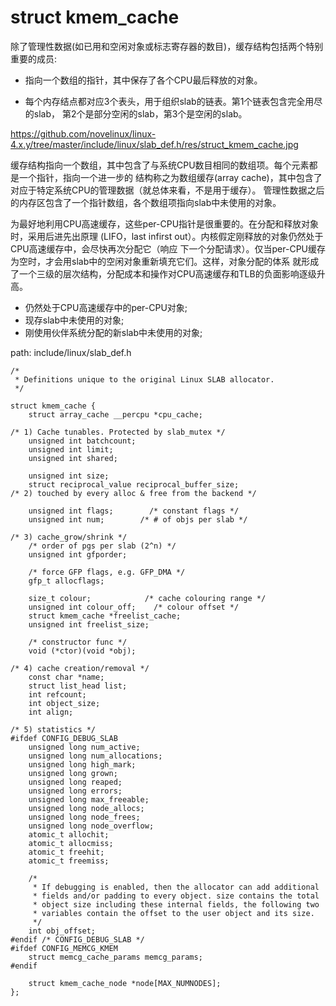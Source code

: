struct kmem_cache
========================================

除了管理性数据(如已用和空闲对象或标志寄存器的数目)，缓存结构包括两个特别重要的成员:

* 指向一个数组的指针，其中保存了各个CPU最后释放的对象。

* 每个内存结点都对应3个表头，用于组织slab的链表。第1个链表包含完全用尽的slab，
  第2个是部分空闲的slab，第3个是空闲的slab。

https://github.com/novelinux/linux-4.x.y/tree/master/include/linux/slab_def.h/res/struct_kmem_cache.jpg

缓存结构指向一个数组，其中包含了与系统CPU数目相同的数组项。每个元素都是一个指针，指向一个进一步的
结构称之为数组缓存(array cache)，其中包含了对应于特定系统CPU的管理数据（就总体来看，不是用于缓存）。
管理性数据之后的内存区包含了一个指针数组，各个数组项指向slab中未使用的对象。

为最好地利用CPU高速缓存，这些per-CPU指针是很重要的。在分配和释放对象时，采用后进先出原理
(LIFO，last infirst out）。内核假定刚释放的对象仍然处于CPU高速缓存中，会尽快再次分配它（响应
下一个分配请求）。仅当per-CPU缓存为空时，才会用slab中的空闲对象重新填充它们。这样，对象分配的体系
就形成了一个三级的层次结构，分配成本和操作对CPU高速缓存和TLB的负面影响逐级升高。

* 仍然处于CPU高速缓存中的per-CPU对象;
* 现存slab中未使用的对象;
* 刚使用伙伴系统分配的新slab中未使用的对象;

path: include/linux/slab_def.h
```
/*
 * Definitions unique to the original Linux SLAB allocator.
 */

struct kmem_cache {
    struct array_cache __percpu *cpu_cache;

/* 1) Cache tunables. Protected by slab_mutex */
    unsigned int batchcount;
    unsigned int limit;
    unsigned int shared;

    unsigned int size;
    struct reciprocal_value reciprocal_buffer_size;
/* 2) touched by every alloc & free from the backend */

    unsigned int flags;        /* constant flags */
    unsigned int num;        /* # of objs per slab */

/* 3) cache_grow/shrink */
    /* order of pgs per slab (2^n) */
    unsigned int gfporder;

    /* force GFP flags, e.g. GFP_DMA */
    gfp_t allocflags;

    size_t colour;            /* cache colouring range */
    unsigned int colour_off;    /* colour offset */
    struct kmem_cache *freelist_cache;
    unsigned int freelist_size;

    /* constructor func */
    void (*ctor)(void *obj);

/* 4) cache creation/removal */
    const char *name;
    struct list_head list;
    int refcount;
    int object_size;
    int align;

/* 5) statistics */
#ifdef CONFIG_DEBUG_SLAB
    unsigned long num_active;
    unsigned long num_allocations;
    unsigned long high_mark;
    unsigned long grown;
    unsigned long reaped;
    unsigned long errors;
    unsigned long max_freeable;
    unsigned long node_allocs;
    unsigned long node_frees;
    unsigned long node_overflow;
    atomic_t allochit;
    atomic_t allocmiss;
    atomic_t freehit;
    atomic_t freemiss;

    /*
     * If debugging is enabled, then the allocator can add additional
     * fields and/or padding to every object. size contains the total
     * object size including these internal fields, the following two
     * variables contain the offset to the user object and its size.
     */
    int obj_offset;
#endif /* CONFIG_DEBUG_SLAB */
#ifdef CONFIG_MEMCG_KMEM
    struct memcg_cache_params memcg_params;
#endif

    struct kmem_cache_node *node[MAX_NUMNODES];
};
```